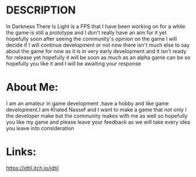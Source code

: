 # DESCRIPTION

In Darkness There Is Light is a FPS that I have been working on for a while the game is still a prototype and I don't really have an aim for it yet hopefully soon after seeing the community's opinion on the game I will decide if I will continue development or not now there isn't much else to say about the game for now as it is in very early development and it isn't ready for release yet hopefully it will be soon as much as an alpha game can be so hopefully you like it and I will be awaiting your response

# About Me:

I am an amateur in game development ,have a hobby and like game development.I am Khaled Nassef and I want to make a game that not only I the developer make but the community makes with me as well so hopefully you like my game and please leave your feedback as we will take every idea you leave into consideration

# Links:
https://idtil.itch.io/idtil
